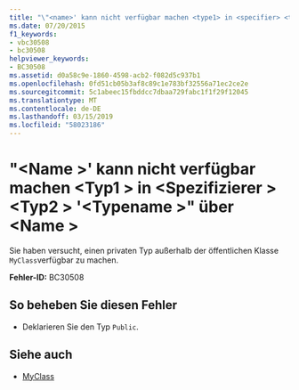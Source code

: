 ```yaml
---
title: "\"<name>' kann nicht verfügbar machen <type1> in <specifier> <type2> \"<typename>\"über <name>"
ms.date: 07/20/2015
f1_keywords:
- vbc30508
- bc30508
helpviewer_keywords:
- BC30508
ms.assetid: d0a58c9e-1860-4598-acb2-f082d5c937b1
ms.openlocfilehash: 0fd51cb05b3af8c89c1e783bf32556a71ec2ce2e
ms.sourcegitcommit: 5c1abeec15fbddcc7dbaa729fabc1f1f29f12045
ms.translationtype: MT
ms.contentlocale: de-DE
ms.lasthandoff: 03/15/2019
ms.locfileid: "58023186"
---
```

# <a name="name-cannot-expose-type-type1-in-specifier-type2-typename-through-name"></a>"\<Name >' kann nicht verfügbar machen \<Typ1 > in \<Spezifizierer > \<Typ2 > '\<Typename >" über \<Name >
Sie haben versucht, einen privaten Typ außerhalb der öffentlichen Klasse `MyClass`verfügbar zu machen.  
  
 **Fehler-ID:** BC30508  
  
## <a name="to-correct-this-error"></a>So beheben Sie diesen Fehler  
  
-   Deklarieren Sie den Typ `Public`.  
  
## <a name="see-also"></a>Siehe auch

- [MyClass](~/docs/visual-basic/programming-guide/program-structure/me-my-mybase-and-myclass.md#myclass)
